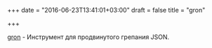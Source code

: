 +++
date = "2016-06-23T13:41:01+03:00"
draft = false
title = "gron"

+++

<p><a href="https://github.com/tomnomnom/gron">gron</a>&nbsp;- Инструмент для продвинутого грепания JSON.</p>

